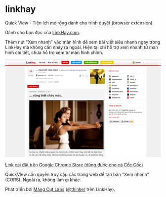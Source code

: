# linkhay
Quick View - Tiện ích mở rộng dành cho trình duyệt (browser extension).

Dành cho bạn đọc của [LinkHay.com](http://LinkHay.com).

Thêm nút "Xem nhanh" vào màn hình để xem bài viết siêu nhanh ngay trong LinkHay mà không cần nhảy ra ngoài. Hiện tại chỉ hỗ trợ xem nhanh từ màn hình chi tiết, chưa hỗ trợ xem từ màn hình chính.

<a href="https://chrome.google.com/webstore/detail/linkhay-quickview/jdiingledcmkbdenjnfelcoomapkcbpm?hl=vi"><img src="screenshot.png" alt="Screenshot"></img></a>

[Link cài đặt trên Google Chrome Store (dùng được cho cả Cốc Cốc)](https://chrome.google.com/webstore/detail/linkhay-quickview/jdiingledcmkbdenjnfelcoomapkcbpm?hl=vi)

QuickView cần quyền truy cập các trang web để tạo bản "Xem nhanh" (CORS). Ngoài ra,  không làm gì khác.

Phát triển bởi [Măng Cụt Labs](http://www.mangcut.vn/) ([@thinker](http://linkhay.com/u/thinker) trên LinkHay).
